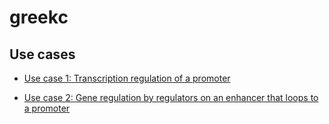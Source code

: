 # greekc

## Use cases

* [Use case 1: Transcription regulation of a promoter](https://github.com/jesualdotomasfernandezbreis/greekc/tree/main/usecase1/readme.md)


* [Use case 2: Gene regulation by regulators on an enhancer that loops to a promoter](https://github.com/jesualdotomasfernandezbreis/greekc/tree/main/usecase2/readme.md)

